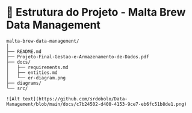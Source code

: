 # 📁 Estrutura do Projeto - Malta Brew Data Management

```text
malta-brew-data-management/
│
├── README.md
├── Projeto-Final-Gestao-e-Armazenamento-de-Dados.pdf
├── docs/
│   ├── requirements.md
│   ├── entities.md
│   └── er-diagram.png
├── diagrams/
└── src/

![Alt text](https://github.com/srdobolo/Data-Management/blob/main/docs/c7b24502-d400-4153-9ce7-eb6fc51b8de1.png)
